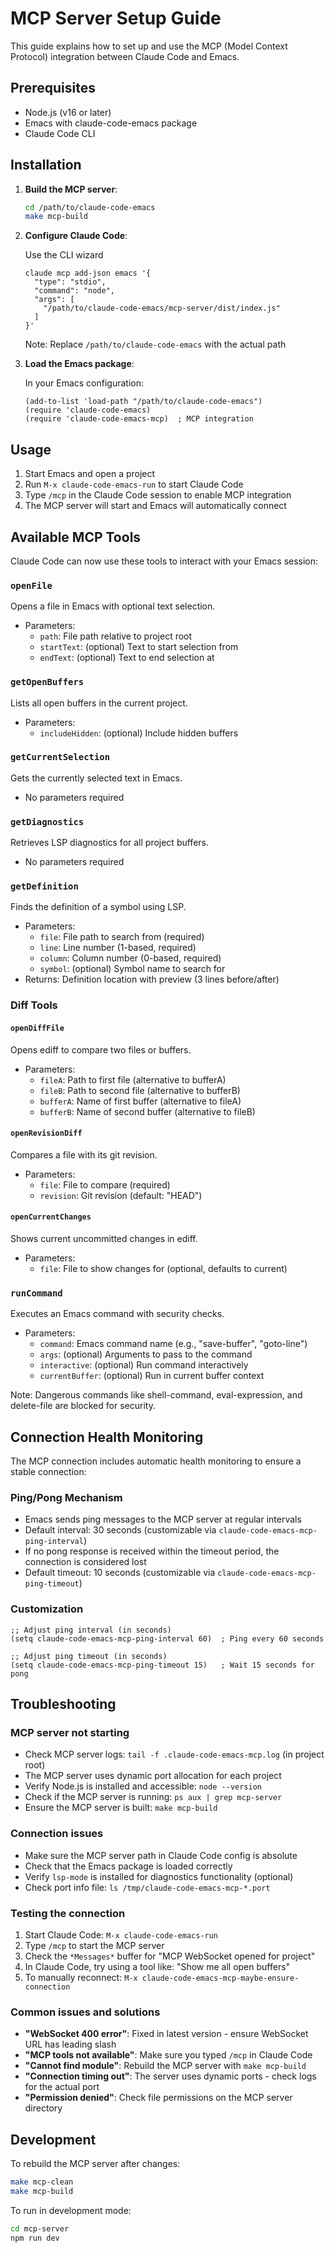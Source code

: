 # MCP Server Setup Guide

This guide explains how to set up and use the MCP (Model Context Protocol) integration between Claude Code and Emacs.

## Prerequisites

- Node.js (v16 or later)
- Emacs with claude-code-emacs package
- Claude Code CLI

## Installation

1. **Build the MCP server**:
   ```bash
   cd /path/to/claude-code-emacs
   make mcp-build
   ```

2. **Configure Claude Code**:
   
   Use the CLI wizard
   ```shell
   claude mcp add-json emacs '{
     "type": "stdio",
     "command": "node",
     "args": [
       "/path/to/claude-code-emacs/mcp-server/dist/index.js"
     ]
   }'
   ```
   
   Note: Replace `/path/to/claude-code-emacs` with the actual path

3. **Load the Emacs package**:
   
   In your Emacs configuration:
   ```elisp
   (add-to-list 'load-path "/path/to/claude-code-emacs")
   (require 'claude-code-emacs)
   (require 'claude-code-emacs-mcp)  ; MCP integration
   ```

## Usage

1. Start Emacs and open a project
2. Run `M-x claude-code-emacs-run` to start Claude Code
3. Type `/mcp` in the Claude Code session to enable MCP integration
4. The MCP server will start and Emacs will automatically connect

## Available MCP Tools

Claude Code can now use these tools to interact with your Emacs session:

### `openFile`
Opens a file in Emacs with optional text selection.
- Parameters:
  - `path`: File path relative to project root
  - `startText`: (optional) Text to start selection from
  - `endText`: (optional) Text to end selection at

### `getOpenBuffers`
Lists all open buffers in the current project.
- Parameters:
  - `includeHidden`: (optional) Include hidden buffers

### `getCurrentSelection`
Gets the currently selected text in Emacs.
- No parameters required

### `getDiagnostics`
Retrieves LSP diagnostics for all project buffers.
- No parameters required

### `getDefinition`
Finds the definition of a symbol using LSP.
- Parameters:
  - `file`: File path to search from (required)
  - `line`: Line number (1-based, required)
  - `column`: Column number (0-based, required)
  - `symbol`: (optional) Symbol name to search for
- Returns: Definition location with preview (3 lines before/after)

### Diff Tools

#### `openDiffFile`
Opens ediff to compare two files or buffers.
- Parameters:
  - `fileA`: Path to first file (alternative to bufferA)
  - `fileB`: Path to second file (alternative to bufferB)
  - `bufferA`: Name of first buffer (alternative to fileA)
  - `bufferB`: Name of second buffer (alternative to fileB)

#### `openRevisionDiff`
Compares a file with its git revision.
- Parameters:
  - `file`: File to compare (required)
  - `revision`: Git revision (default: "HEAD")

#### `openCurrentChanges`
Shows current uncommitted changes in ediff.
- Parameters:
  - `file`: File to show changes for (optional, defaults to current)

### `runCommand`
Executes an Emacs command with security checks.
- Parameters:
  - `command`: Emacs command name (e.g., "save-buffer", "goto-line")
  - `args`: (optional) Arguments to pass to the command
  - `interactive`: (optional) Run command interactively
  - `currentBuffer`: (optional) Run in current buffer context

Note: Dangerous commands like shell-command, eval-expression, and delete-file are blocked for security.

## Connection Health Monitoring

The MCP connection includes automatic health monitoring to ensure a stable connection:

### Ping/Pong Mechanism
- Emacs sends ping messages to the MCP server at regular intervals
- Default interval: 30 seconds (customizable via `claude-code-emacs-mcp-ping-interval`)
- If no pong response is received within the timeout period, the connection is considered lost
- Default timeout: 10 seconds (customizable via `claude-code-emacs-mcp-ping-timeout`)

### Customization
```elisp
;; Adjust ping interval (in seconds)
(setq claude-code-emacs-mcp-ping-interval 60)  ; Ping every 60 seconds

;; Adjust ping timeout (in seconds)
(setq claude-code-emacs-mcp-ping-timeout 15)   ; Wait 15 seconds for pong
```

## Troubleshooting

### MCP server not starting
- Check MCP server logs: `tail -f .claude-code-emacs-mcp.log` (in project root)
- The MCP server uses dynamic port allocation for each project
- Verify Node.js is installed and accessible: `node --version`
- Check if the MCP server is running: `ps aux | grep mcp-server`
- Ensure the MCP server is built: `make mcp-build`

### Connection issues
- Make sure the MCP server path in Claude Code config is absolute
- Check that the Emacs package is loaded correctly
- Verify `lsp-mode` is installed for diagnostics functionality (optional)
- Check port info file: `ls /tmp/claude-code-emacs-mcp-*.port`

### Testing the connection
1. Start Claude Code: `M-x claude-code-emacs-run`
2. Type `/mcp` to start the MCP server
3. Check the `*Messages*` buffer for "MCP WebSocket opened for project"
4. In Claude Code, try using a tool like: "Show me all open buffers"
5. To manually reconnect: `M-x claude-code-emacs-mcp-maybe-ensure-connection`

### Common issues and solutions
- **"WebSocket 400 error"**: Fixed in latest version - ensure WebSocket URL has leading slash
- **"MCP tools not available"**: Make sure you typed `/mcp` in Claude Code
- **"Cannot find module"**: Rebuild the MCP server with `make mcp-build`
- **"Connection timing out"**: The server uses dynamic ports - check logs for the actual port
- **"Permission denied"**: Check file permissions on the MCP server directory

## Development

To rebuild the MCP server after changes:
```bash
make mcp-clean
make mcp-build
```

To run in development mode:
```bash
cd mcp-server
npm run dev
```
